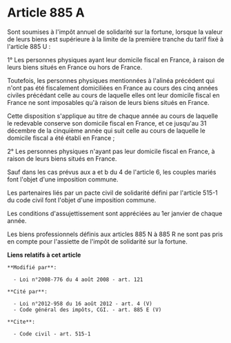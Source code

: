 # Article 885 A

Sont soumises à l'impôt annuel de solidarité sur la fortune, lorsque la valeur de leurs biens est supérieure à la limite de
la première tranche du tarif fixé à l'article 885 U :

1° Les personnes physiques ayant leur domicile fiscal en France, à raison de leurs biens situés en France ou hors de France.

Toutefois, les personnes physiques mentionnées à l'alinéa précédent qui n'ont pas été fiscalement domiciliées en France au
cours des cinq années civiles précédant celle au cours de laquelle elles ont leur domicile fiscal en France ne sont
imposables qu'à raison de leurs biens situés en France. 

Cette disposition s'applique au titre de chaque année au cours de laquelle le redevable conserve son domicile fiscal en
France, et ce jusqu'au 31 décembre de la cinquième année qui suit celle au cours de laquelle le domicile fiscal a été établi
en France ;

2° Les personnes physiques n'ayant pas leur domicile fiscal en France, à raison de leurs biens situés en France.

Sauf dans les cas prévus aux a et b du 4 de l'article 6, les couples mariés font l'objet d'une imposition commune.

Les partenaires liés par un pacte civil de solidarité défini par  l'article 515-1 du code civil font l'objet d'une imposition
commune. 

Les conditions d'assujettissement sont appréciées au 1er janvier de chaque année.

Les biens professionnels définis aux articles 885 N à 885 R ne sont pas pris en compte pour l'assiette de l'impôt de
solidarité sur la fortune.

**Liens relatifs à cet article**

	**Modifié par**:

	  - Loi n°2008-776 du 4 août 2008 - art. 121

	**Cité par**:

	  - Loi n°2012-958 du 16 août 2012 - art. 4 (V)
	  - Code général des impôts, CGI. - art. 885 E (V)

	**Cite**:

	  - Code civil - art. 515-1
